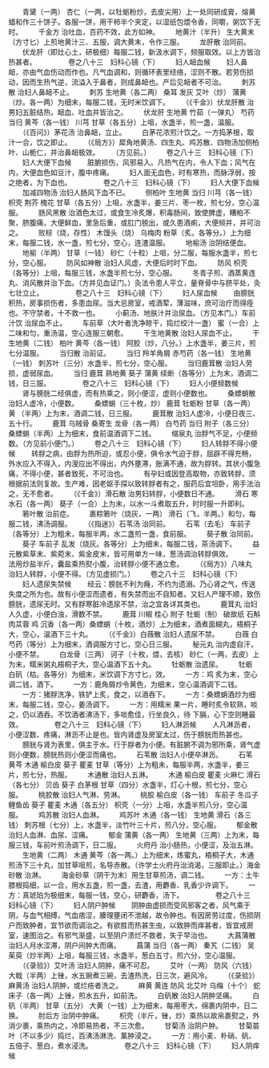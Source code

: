 <!-- { "loadSidebar": true } -->
　　青黛（一两） 杏仁（一两，以牡蛎粉炒，去皮尖用）上一处同研成膏，熔黄蜡和作三十饼子。各服一饼，用干柿半个夹定，以湿纸包煨令香，同嚼，粥饮下无时。
　　千金方 治吐血，百药不效，此方如神。
　　地黄汁（半升） 生大黄末（方寸匕）上煎地黄汁三、五服，调大黄末，令作三服。
　　龙肝散 治同前。
　　伏龙肝（即灶心土，研极细）每服二钱，新汲水调下，频服取效。以上方皆治热甚者。
　　
　　卷之八十三　妇科心镜（下）
　　妇人衄血候
　　妇人鼻衄，亦由气血伤动而作也。凡气血调和，则循环表里经络，涩则不散。若劳伤损动，因而生热气逆，流溢入于鼻者，则成鼻衄也。产后见衄者不可治。
　　刺苏散 治妇人鼻衄不止。
　　刺苏 生地黄（各二两） 桑耳 发灰 艾叶（炒） 蒲黄（炒。各一两）为细末，每服二钱，无时米饮调下。
　　（《千金》）伏龙肝散 治男妇五脏结热，衄血、吐血并皆治之。
　　伏龙肝 生地黄 竹茹（一弹丸） 芍药 当归 黄芩（各一钱） 川芎 甘草（各五分）上咀，水盏半，煎一盏，温服。
　　（《百问》）茅花汤 治鼻衄，立止。
　　白茅花浓煎汁饮之。一方捣茅根，取汁一合，饮之即止。
　　（《局方》）犀角地黄汤、四生丸、鸡苏散、四物汤加侧柏叶、山栀仁，并治鼻衄极效。
　　（方见前。）
　　卷之八十三　妇科心镜（下）
　　妇人大便下血候
　　脏腑损伤，风邪易入。凡热气在内，令人下血；风气在内，大便血色如豆汁，腹中疼痛。
　　妇人面无血色，时有寒热，而脉浮弱，按之绝者，为下血也。
　　
　　卷之八十三　妇科心镜（下）
　　妇人大便下血候
　　加减四物汤 治妇人肠风下血不已。
　　侧柏叶 生地黄 当归 川芎（各一钱） 枳壳 荆芥 槐花 甘草（各五分）上咀，水盏半，姜三片、枣一枚，煎七分，空心温服。
　　肠风黑散 治酒色太过，或食生冷炙爆，积毒肠间，致使脾虚，糟粕不聚，脐腹痛，大便鲜血，里急后重，或肛门脱出，或久患酒痢，大便频并，并可治之。
　　败棕（烧，存性） 木馒头（烧） 乌梅肉 粉草（炙。各等分。）上为细末，每服二钱，水一盏，煎七分，空心，连渣温服。
　　地榆汤 治阴结便血。
　　地榆（半两） 甘草（一钱） 砂仁（十粒）上咀，分二服，每服水盏半，煎七分，空心服。
　　防风如神散 治妇人风虚，大便后时时下血。
　　防风 枳壳（各等分）上咀，每服三钱，水盏半煎七分，空心服。
　　冬青子煎、酒蒸黄连丸、消风散并治下血。（方并见血证门。）灸法令患人平立，量脊骨中与脐平处，灸七壮立止。
　　
　　卷之八十三　妇科心镜（下）
　　妇人尿血候
　　由膀胱积热，房事损伤者，多患血尿。当大忌房室，戒酒荤，薄滋味，庶可治疗而得痊也。不守禁者，十不救一也。
　　小蓟汤、地肤汁并治尿血。（方见本门。）车前汁饮 治尿血不止。
　　车前草（大叶者洗净晾干，捣烂绞汁一盏） 蜜（一合）上二味和匀，重汤温，空心连服三朝愈。
　　干生地黄散 治妇人尿血不止。
　　干生地黄（二钱） 柏叶 黄芩（各一钱） 阿胶（炒，八分。）上水盏半，姜三片，煎七分温服。
　　当归散 治前证。
　　当归 羚羊角屑 赤芍药（各一钱） 生地黄（一钱） 刺苏叶（三分）水盏半，煎七分，空心服。
　　当归鹿茸散 治妇人劳损，虚弱尿血。
　　当归 鹿茸 熟地黄 葵子 蒲黄 续断（各等分）上为末，酒调二钱，日三服。
　　
　　卷之八十三　妇科心镜（下）
　　妇人小便频数候
　　肾与膀胱二经俱虚，而有热乘之，则小便涩，虚则小便数也。
　　桑螵蛸散 治妇人虚冷，小便数。
　　桑螵蛸（三十枚，炒） 鹿茸 牡蛎粉 甘草（各一两） 黄 （半两）上为末，酒调二钱，日三服。
　　鹿茸散 治妇人虚冷，小便日夜三、五十行。
　　鹿茸 乌贼骨 桑寄生 龙骨（各一两） 白芍药 当归 附子（各三分） 桑螵蛸（半两）上为细末，食前温酒调下二钱。
　　缩泉丸 治脬气不足，小便频数。（方见前小便门。）
　　卷之八十三　妇科心镜（下）
　　妇人转脬不得小便候
　　转脬之病，由脬为热所迫，或忍小便，俱令水气迫于脬，屈辟不得充畅，外水应入不得入，内溲应出不得出，内外壅滞，胀满不通，故为脬转。其状小腹急痛，不得小便，甚者致死，不可治也。
　　有孕妇或因登高取物，亦致转脬，须根据前法则复故。生产难，因老妪手探以致转脬者有之，服药后宜坦卧，用手法治之，无不愈者。
　　（《千金》）滑石散 治男妇转脬，小便数日不通。
　　滑石 寒水石（各一两） 葵子（一合）上为末，以水一斗煮取五升，时时服一升即利。
　　箬叶散 治前症。
　　裹粽箬叶（烧灰，一两） 滑石（飞，半两。）和匀，每服二钱，沸汤调服。
　　（《指迷》）石苇汤 治同前。
　　石苇（去毛） 车前子（各等分）上为粗未，每服半两，水二盏煎一盏，食前服。
　　葵子散 治同前。
　　葵子 车前子 乱发（烧灰。各等分）上为细末，每服二钱，茶汤调下。
　　益元散紫草末、紫菀末、紫金皮末，皆可用单方一味，葱汤调治转脬俱效。
　　一法用炒盐半斤，囊盐乘热熨小腹，治转脬小便不通立愈。
　　（《局方》）八味丸 治妇人转脬，小便不得。（方见虚损门。）
　　卷之八十三　妇科心镜（下）
　　妇人遗尿失禁候
　　经云：膀胱不利为癃，不约为遗溺。乃心肾之气，传送失度之所为也。故有小便涩而遗者，有失禁而出不自知者。又妇人产理不顺，致伤膀胱，遗尿无时。又有脬寒脏冷遗尿不禁，治之宜各详其类也。
　　鹿茸丸 治妇人久虚，小便白浊，滑数不禁。
　　鹿茸 川椒 桂心 附子 牡蛎（制） 破故纸 石斛 肉苁蓉 鸡 沉香（各一两）桑螵蛸（十枚，酒炒）上为细末，酒煮面糊丸，梧桐子大，空心，温酒下三十丸。
　　（《千金》）白薇散 治妇人遗尿不禁。
　　白薇 白芍药（等分）上为细末，酒调服方寸匕，空心日三服。
　　秘元丸 治内虚自汗，小便不禁。
　　白龙骨（三两） 诃子（十枚，煨，去核） 砂仁（一两，去皮）上为末，糯米粥丸梧桐子大，空心温酒下五十丸。
　　牡蛎散 治遗尿。
　　牡蛎 白矾（枯。各等分）为细末，米饮调下方寸匕，效。
　　一方：鸡 炙为末，空心调二钱，酒下。
　　一方：鹿角屑炒令黄色，为细末，空心温酒调下二钱。
　　一方：猪脬洗净，铁铲上炙，食之，以酒吞下。
　　一方：桑螵蛸酒炒为细末，每服二钱，空心，姜汤调下。
　　一方：用糯米 果一片，睡时炙令软熟，啖之，仍以酒吞。不饮酒者沸汤下，多啖愈佳，行坐良久，待 下膈，心下空则睡最效。
　　
　　卷之八十三　妇科心镜（下）
　　妇人淋沥候
　　人凡淋沥者，小便涩数、疼痛，淋沥不止是也。皆内肾虚及房室太过，伤于膀胱而热甚也。
　　膀胱与肾为表里，俱主于水。行于脬者为小便。有脏腑不调为邪所乘，肾气虚则小便数，膀胱热则小便涩而痛也。
　　石苇散 治妇人小便卒淋沥。
　　石苇 黄芩 木通 榆白皮 葵子 瞿麦 甘草（等分）上为粗未，每服半两，水盏半，姜三片，煎七分，热服。
　　木通散 治妇人五淋。
　　木通 榆白皮 瞿麦 火麻仁 滑石（各七分） 贝齿 葵子 白茅根 甘草（四分）水盏半，灯心十根，煎七分，空心服。
　　桃胶散 治妇人气淋、劳淋。
　　桃胶 榆白皮（各一钱） 车前子 冬瓜子 鲤鱼齿 葵子 瞿麦 木通（各五分） 枳壳（一分）上咀，水盏半煎八分，空心温服。
　　鸡苏散 治妇人血淋。
　　鸡苏叶 木通（各一钱） 生地黄 滑石（各三钱） 刺苏根（七分）上，水盏半，淡竹叶三十片，煎八分，空心服。
　　郁金散 治妇人血淋、血尿、涩痛。
　　郁金 蒲黄（各一两） 生地黄（三两）上为末，每服三钱，车前叶煎汤调下，日二服。
　　火府丹 治小肠热，小便涩，及治五淋。
　　生地黄（二两） 木通 黄芩（各一两。）上为细末，炼蜜丸，梧桐子大，木通煎汤下三十丸，加甘草咀煎，名导赤散。（许学士火府丹治消渴，三服即止。）海金砂散 治淋。
　　海金砂草（阴干为末）用生甘草煎汤，调二钱。
　　一方：土牛膝根捣细，以一合，用水五盏，煎一盏，去渣，用麝香、乳香少许调下。
　　一方：真琥珀为极细末，每服一钱，空心，研麝香，汤下。
　　
　　卷之八十三　妇科心镜（下）
　　妇人阴户肿候
　　阴肿由虚损而受风邪客之者，风气乘于阴，与血气相搏，气血痞涩，腠理壅闭不泄越，故令肿也。有因房劳过度，伤损阴户而致肿者，宜节欲而调治之。有欲胜而热甚生虫，以致肿而痒甚者，皆宜戒房室，速图治之。有邪气渐盛，以至阴户溃烂不救者，失于早治也。
　　大菖蒲散 治妇人月水涩滞，阴户间肿大而痛。
　　菖蒲 当归（各一两） 秦艽（二钱） 吴茱萸（炒半两）上咀，每服三钱，水盏半，葱白五寸，煎六分，空心温服。
　　（《录验》）艾叶汤 治妇人阴肿，痛不可忍。
　　艾叶（一两） 防风（六钱） 大戟（半两）上锉，水五豌煮三碗，去渣热洗，日三次，避风冷。
　　（《录验》）麻黄汤 治妇人阴肿，或烂疮者洗之。
　　麻黄 黄连 防风 北艾叶 乌梅（十个） 蛇床子（各一两）上锉，煎水五升，如前洗。
　　白矾散 治妇人阴肿坚痛。
　　白矾（半两） 甘草（五分） 大黄（一钱）上为细末，每用枣大，绵裹内阴中，日二换。
　　肘后方 治阴中肿痛。
　　枳壳（半斤，锉，炒）乘热以故帛裹熨之，外消少裹，乘热内之，冷即易热者，不三次愈。
　　甘菊汤 治阴户肿。
　　甘菊苗叶（不以多少）捣烂，百沸汤淋洗、薰肿浸之。
　　一方：用小麦、朴硝、矾、五倍子、葱白，煮水浸洗。
　　
　　卷之八十三　妇科心镜（下）
　　妇人阴痒候
